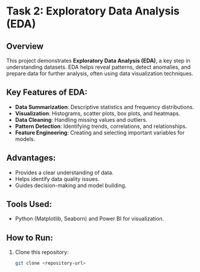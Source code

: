 # Task 2: Exploratory Data Analysis (EDA)

## Overview
This project demonstrates **Exploratory Data Analysis (EDA)**, a key step in understanding datasets. EDA helps reveal patterns, detect anomalies, and prepare data for further analysis, often using data visualization techniques.

## Key Features of EDA:
- **Data Summarization**: Descriptive statistics and frequency distributions.
- **Visualization**: Histograms, scatter plots, box plots, and heatmaps.
- **Data Cleaning**: Handling missing values and outliers.
- **Pattern Detection**: Identifying trends, correlations, and relationships.
- **Feature Engineering**: Creating and selecting important variables for models.

## Advantages:
- Provides a clear understanding of data.
- Helps identify data quality issues.
- Guides decision-making and model building.

## Tools Used:
- Python (Matplotlib, Seaborn) and Power BI for visualization.

## How to Run:
1. Clone this repository:  
   ```bash
   git clone <repository-url>

